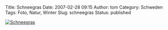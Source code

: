 Title: Schneegras
Date: 2007-02-28 09:15
Author: tom
Category: Schweden
Tags: Foto, Natur, Winter
Slug: schneegras
Status: published

[![Schneegras](/pic/snopinnar1_s.jpg "Schneegras")](/pic/snopinnar1_l.jpg)

